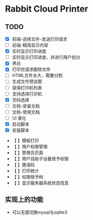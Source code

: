# Rabbit Cloud Printer

## TODO

- [X] 前端-选择文件-发送打印请求
- [ ] 前端-精简显示内容
- [X] 实时显示打印进度 
- [ ] 实时显示打印进度，并进行用户划分
- [x] 黑白
- [x] 打印完请求删除文件
- [ ] HTML文件太大，需要分割
- [ ] 生成文件预览图
- [ ] 获得打印机列表
- [ ] 支持选择打印机
- [x] 页码选择
- [ ] 文档-安装文档
- [ ] 文档-使用文档
- [ ] UI 美化
- [x] 启动脚本
- [x] 安装脚本
- 【 】模板打印
- 【 】用户权限管理
- 【 】管理员页面
- 【 】用户自助子设备授予权限
- 【 】邀请码
- 【 】打印统计
- 【 】权限授予树
- 【 】显示服务器系统状态信息

## 实现上的功能

- 可以无感切换mysql与sqlite3
